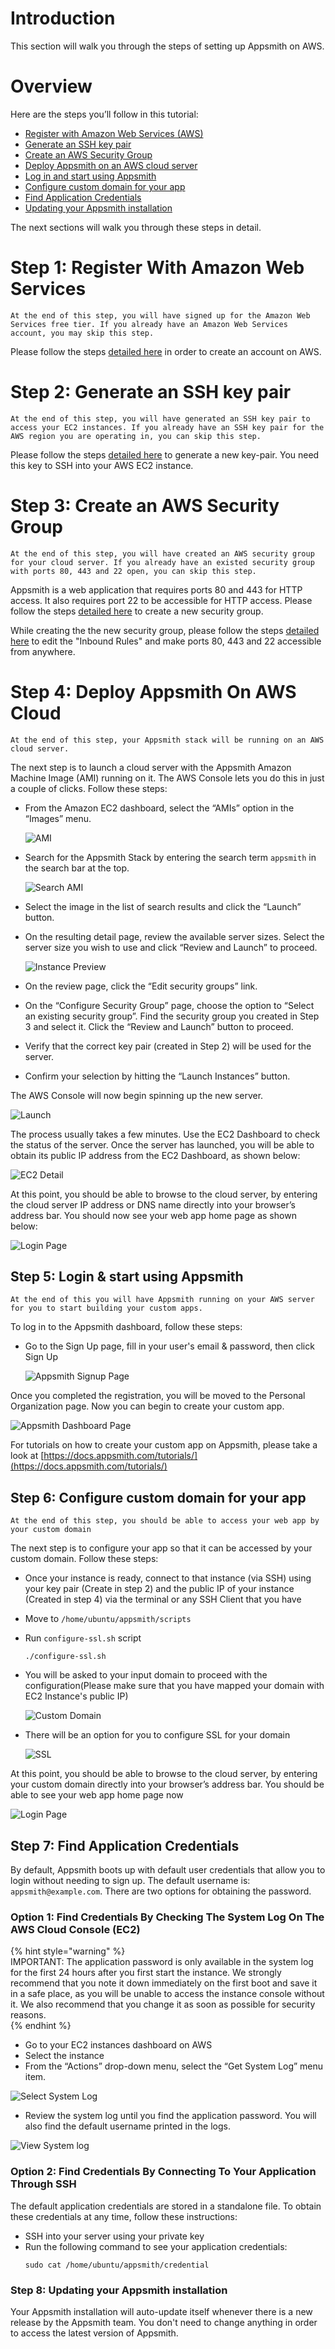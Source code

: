# Introduction
This section will walk you through the steps of setting up Appsmith on AWS.

# Overview

Here are the steps you’ll follow in this tutorial:
- [Register with Amazon Web Services (AWS)](#step-1-register-with-amazon-web-services)
- [Generate an SSH key pair](#step-2-generate-an-ssh-key-pair)
- [Create an AWS Security Group](#step-3-create-an-aws-security-group)
- [Deploy Appsmith on an AWS cloud server](#step-4-deploy-appsmith-on-aws-cloud)
- [Log in and start using Appsmith](#step-5-login-and-start-using-appsmith)
- [Configure custom domain for your app](#step-6-configure-custom-domain-for-your-app)
- [Find Application Credentials](#step-7-find-application-credentials)
- [Updating your Appsmith installation](#step-8-updating-your-appsmith-installation)

The next sections will walk you through these steps in detail.

# Step 1: Register With Amazon Web Services
```
At the end of this step, you will have signed up for the Amazon Web Services free tier. If you already have an Amazon Web Services account, you may skip this step.
```

Please follow the steps [detailed here](https://aws.amazon.com/premiumsupport/knowledge-center/create-and-activate-aws-account/) in order to create an account on AWS. 

# Step 2: Generate an SSH key pair
```
At the end of this step, you will have generated an SSH key pair to access your EC2 instances. If you already have an SSH key pair for the AWS region you are operating in, you can skip this step.
```

Please follow the steps [detailed here](https://docs.aws.amazon.com/AWSEC2/latest/UserGuide/ec2-key-pairs.html#having-ec2-create-your-key-pair) to generate a new key-pair. You need this key to SSH into your AWS EC2 instance.

# Step 3: Create an AWS Security Group
```
At the end of this step, you will have created an AWS security group for your cloud server. If you already have an existed security group with ports 80, 443 and 22 open, you can skip this step.
```

Appsmith is a web application that requires ports 80 and 443 for HTTP access. It also requires port 22 to be accessible for HTTP access. Please follow the steps [detailed here](https://docs.aws.amazon.com/AWSEC2/latest/UserGuide/working-with-security-groups.html#creating-security-group) to create a new security group.

While creating the the new security group, please follow the steps [detailed here](https://docs.aws.amazon.com/AWSEC2/latest/UserGuide/working-with-security-groups.html#adding-security-group-rule) to edit the "Inbound Rules" and make ports 80, 443 and 22 accessible from anywhere.

# Step 4: Deploy Appsmith On AWS Cloud
```
At the end of this step, your Appsmith stack will be running on an AWS cloud server.
```

The next step is to launch a cloud server with the Appsmith Amazon Machine Image (AMI) running on it. The AWS Console lets you do this in just a couple of clicks. Follow these steps:

- From the Amazon EC2 dashboard, select the “AMIs” option in the “Images” menu.  

  ![AMI](../.gitbook/assets/aws-AMI.png)
- Search for the Appsmith Stack by entering the search term `appsmith` in the search bar at the top.

  ![Search AMI](../.gitbook/assets/aws-search-ami.png)

- Select the image in the list of search results and click the “Launch” button.

- On the resulting detail page, review the available server sizes. Select the server size you wish to use and click “Review and Launch” to proceed.

  ![Instance Preview](../.gitbook/assets/aws-preview.png)

- On the review page, click the “Edit security groups” link.

- On the “Configure Security Group” page, choose the option to “Select an existing security group”. Find the security group you created in Step 3 and select it. Click the “Review and Launch” button to proceed.

- Verify that the correct key pair (created in Step 2) will be used for the server.

- Confirm your selection by hitting the “Launch Instances” button.

The AWS Console will now begin spinning up the new server.

![Launch](../.gitbook/assets/aws-launch.png)

The process usually takes a few minutes. Use the EC2 Dashboard to check the status of the server. Once the server has launched, you will be able to obtain its public IP address from the EC2 Dashboard, as shown below: 

![EC2 Detail](../.gitbook/assets/aws-ec2-detail.png)

At this point, you should be able to browse to the cloud server, by entering the cloud server IP address or DNS name directly into your browser’s address bar. You should now see your web app home page as shown below:

![Login Page](../.gitbook/assets/aws-login-page.png)


## Step 5: Login & start using Appsmith
```
At the end of this you will have Appsmith running on your AWS server for you to start building your custom apps.
```

To log in to the Appsmith dashboard, follow these steps:

- Go to the Sign Up page, fill in your user's email & password, then click Sign Up

  ![Appsmith Signup Page](../.gitbook/assets/aws-appsmith_signup.png)

Once you completed the registration, you will be moved to the Personal Organization page. Now you can begin to create your custom app. 

![Appsmith Dashboard Page](../.gitbook/assets/aws-appsmith_dashboard.png)

For tutorials on how to create your custom app on Appsmith, please take a look at [https://docs.appsmith.com/tutorials/](https://docs.appsmith.com/tutorials/)


## Step 6: Configure custom domain for your app
```
At the end of this step, you should be able to access your web app by your custom domain
```

The next step is to configure your app so that it can be accessed by your custom domain. Follow these steps:

- Once your instance is ready, connect to that instance (via SSH) using your key pair (Create in step 2) and the public IP of your instance (Created in step 4) via the terminal or any SSH Client that you have
- Move to `/home/ubuntu/appsmith/scripts`

- Run `configure-ssl.sh` script
  ```
  ./configure-ssl.sh
  ```

- You will be asked to your input domain to proceed with the configuration(Please make sure that you have mapped your domain with EC2 Instance's public IP)

    ![Custom Domain](../.gitbook/assets/aws-custom-domain.png)

- There will be an option for you to configure SSL for your domain
  
  ![SSL](../.gitbook/assets/aws-ssl.png)

At this point, you should be able to browse to the cloud server, by entering your custom domain directly into your browser’s address bar. You should be able to see your web app home page now

![Login Page](../.gitbook/assets/aws-login-page.png)

## Step 7: Find Application Credentials
By default, Appsmith boots up with default user credentials that allow you to login without needing to sign up. The default username is: `appsmith@example.com`. There are two options for obtaining the password.

### Option 1: Find Credentials By Checking The System Log On The AWS Cloud Console (EC2)

{% hint style="warning" %}  
IMPORTANT: The application password is only available in the system log for the first 24 hours after you first start the instance. We strongly recommend that you note it down immediately on the first boot and save it in a safe place, as you will be unable to access the instance console without it. We also recommend that you change it as soon as possible for security reasons.  
{% endhint %}

- Go to your EC2 instances dashboard on AWS
- Select the instance
- From the “Actions” drop-down menu, select the “Get System Log” menu item.

![Select System Log](../.gitbook/assets/aws-select-system-log.png)

- Review the system log until you find the application password. You will also find the default username printed in the logs.

![View System log](../.gitbook/assets/aws-system-log.png)


### Option 2: Find Credentials By Connecting To Your Application Through SSH

The default application credentials are stored in a standalone file. To obtain these credentials at any time, follow these instructions:

- SSH into your server using your private key
- Run the following command to see your application credentials:
    ```
    sudo cat /home/ubuntu/appsmith/credential
    ```

### Step 8: Updating your Appsmith installation

Your Appsmith installation will auto-update itself whenever there is a new release by the Appsmith team. You don't need to change anything in order to access the latest version of Appsmith.
